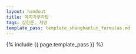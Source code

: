 ```yaml
---
layout: handout
title: 계지가부자탕
tags: 상한론, 처방
template_pass: template_shanghanlun_formulas.md
---
```



{% include {{ page.template_pass }} %}